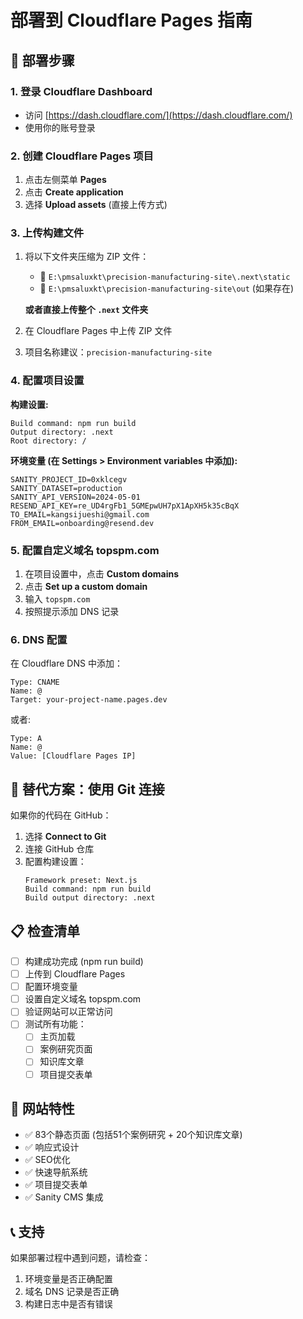 # 部署到 Cloudflare Pages 指南

## 🚀 部署步骤

### 1. 登录 Cloudflare Dashboard
- 访问 [https://dash.cloudflare.com/](https://dash.cloudflare.com/)
- 使用你的账号登录

### 2. 创建 Cloudflare Pages 项目
1. 点击左侧菜单 **Pages**
2. 点击 **Create application**
3. 选择 **Upload assets** (直接上传方式)

### 3. 上传构建文件
1. 将以下文件夹压缩为 ZIP 文件：
   - 📁 `E:\pmsaluxkt\precision-manufacturing-site\.next\static`
   - 📁 `E:\pmsaluxkt\precision-manufacturing-site\out` (如果存在)
   
   **或者直接上传整个 `.next` 文件夹**

2. 在 Cloudflare Pages 中上传 ZIP 文件
3. 项目名称建议：`precision-manufacturing-site`

### 4. 配置项目设置
**构建设置:**
```
Build command: npm run build
Output directory: .next
Root directory: /
```

**环境变量 (在 Settings > Environment variables 中添加):**
```
SANITY_PROJECT_ID=0xklcegv
SANITY_DATASET=production
SANITY_API_VERSION=2024-05-01
RESEND_API_KEY=re_UD4rgFb1_5GMEpwUH7pX1ApXH5k35cBqX
TO_EMAIL=kangsijueshi@gmail.com
FROM_EMAIL=onboarding@resend.dev
```

### 5. 配置自定义域名 topspm.com
1. 在项目设置中，点击 **Custom domains**
2. 点击 **Set up a custom domain**
3. 输入 `topspm.com`
4. 按照提示添加 DNS 记录

### 6. DNS 配置
在 Cloudflare DNS 中添加：
```
Type: CNAME
Name: @
Target: your-project-name.pages.dev
```

或者:
```
Type: A
Name: @
Value: [Cloudflare Pages IP]
```

## 🔧 替代方案：使用 Git 连接

如果你的代码在 GitHub：

1. 选择 **Connect to Git**
2. 连接 GitHub 仓库
3. 配置构建设置：
   ```
   Framework preset: Next.js
   Build command: npm run build
   Build output directory: .next
   ```

## 📋 检查清单

- [ ] 构建成功完成 (npm run build)
- [ ] 上传到 Cloudflare Pages
- [ ] 配置环境变量
- [ ] 设置自定义域名 topspm.com
- [ ] 验证网站可以正常访问
- [ ] 测试所有功能：
  - [ ] 主页加载
  - [ ] 案例研究页面
  - [ ] 知识库文章
  - [ ] 项目提交表单

## 🌟 网站特性

- ✅ 83个静态页面 (包括51个案例研究 + 20个知识库文章)
- ✅ 响应式设计
- ✅ SEO优化
- ✅ 快速导航系统
- ✅ 项目提交表单
- ✅ Sanity CMS 集成

## 📞 支持

如果部署过程中遇到问题，请检查：
1. 环境变量是否正确配置
2. 域名 DNS 记录是否正确
3. 构建日志中是否有错误